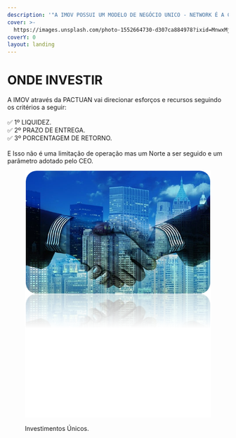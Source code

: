 ```yaml
---
description: '"A IMOV POSSUI UM MODELO DE NEGÓCIO UNICO - NETWORK É A CHAVE".'
cover: >-
  https://images.unsplash.com/photo-1552664730-d307ca884978?ixid=MnwxMjA3fDB8MHxwaG90by1wYWdlfHx8fGVufDB8fHx8&ixlib=rb-1.2.1&auto=format&fit=crop&w=2970&q=80
coverY: 0
layout: landing
---
```


# ONDE INVESTIR

A IMOV através da PACTUAN vai direcionar esforços e recursos seguindo os critérios a seguir: \
\
✅ 1º LIQUIDEZ.\
✅ 2º PRAZO DE ENTREGA.\
✅ 3º PORCENTAGEM DE RETORNO.\
\
E Isso não é uma limitação de operação mas um Norte a ser seguido e um parâmetro adotado pelo CEO.

<figure><img src="../../.gitbook/assets/image (15).png" alt=""><figcaption><p>Investimentos Únicos.</p></figcaption></figure>

